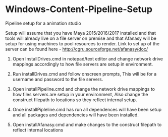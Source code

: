 # Windows-Content-Pipeline-Setup
Pipeline setup for a animation studio 

Setup will assume that you have Maya 2015/2016/2017 installed and that tools will already live on a file server on premise and that Afanasy will be setup for using machines to pool resources to render. Link to set up of the server can be found here - http://cgru.sourceforge.net/afanasy/doc/

1. Open InstallDrives.cmd in notepad/text editor and change network drive mappings accordingly to how file servers are setup in environment.

2. Run installDrives.cmd and follow onscreen prompts, This will be for a username and password to the file servers.

3. Open installPipeline.cmd and change the network drive mappings to how files servers are setup in your environment, Also change the construct filepath to locations so they reflect internal setup.

4. Once installPipleline.cmd has run all dependences will have been setup and all packages and dependencies will have been installed.

5. Open installAfanasy.cmd and make changes to the construct filepath to reflect internal locations
